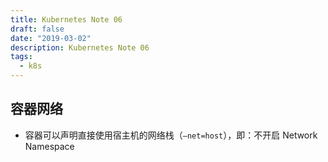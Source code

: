 ```yaml
---
title: Kubernetes Note 06
draft: false
date: "2019-03-02"
description: Kubernetes Note 06
tags:
  - k8s
---
```


## 容器网络

+ 容器可以声明直接使用宿主机的网络栈（`–net=host`），即：不开启 Network Namespace

